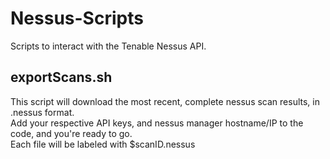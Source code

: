 # Nessus-Scripts
Scripts to interact with the Tenable Nessus API.


## exportScans.sh
This script will download the most recent, complete nessus scan results, in .nessus format.  
Add your respective API keys, and nessus manager hostname/IP to the code, and you're ready to go.  
Each file will be labeled with $scanID.nessus
